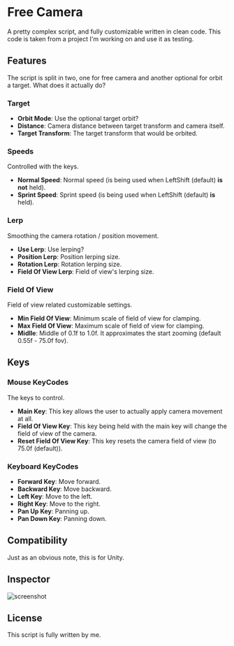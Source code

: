 # Free Camera
A pretty complex script, and fully customizable written in clean code.
This code is taken from a project I'm working on and use it as testing.

Features
--------
The script is split in two, one for free camera and another optional for orbit a target.
What does it actually do?

### Target

- **Orbit Mode**: Use the optional target orbit?
- **Distance**: Camera distance between target transform and camera itself.
- **Target Transform**: The target transform that would be orbited.

### Speeds
Controlled with the keys.

- **Normal Speed**: Normal speed (is being used when LeftShift (default) **is not** held).
- **Sprint Speed**: Sprint speed (is being used when LeftShift (default) **is** held).

### Lerp
Smoothing the camera rotation / position movement.

- **Use Lerp**: Use lerping?
- **Position Lerp**: Position lerping size.
- **Rotation Lerp**: Rotation lerping size.
- **Field Of View Lerp**: Field of view's lerping size.

### Field Of View
Field of view related customizable settings.

- **Min Field Of View**: Minimum scale of field of view for clamping.
- **Max Field Of View**: Maximum scale of field of view for clamping.
- **Midlle**: Middle of 0.1f to 1.0f. It approximates the start zooming (default 0.55f - 75.0f fov).

Keys
----
### Mouse KeyCodes
The keys to control.

- **Main Key**: This key allows the user to actually apply camera movement at all.
- **Field Of View Key**: This key being held with the main key will change the field of view of the camera.
- **Reset Field Of View Key**: This key resets the camera field of view (to 75.0f (default)).

### Keyboard KeyCodes

- **Forward Key**: Move forward.
- **Backward Key**: Move backward.
- **Left Key**: Move to the left.
- **Right Key**: Move to the right.
- **Pan Up Key**: Panning up.
- **Pan Down Key**: Panning down.

Compatibility
-------------
Just as an obvious note, this is for Unity.

Inspector
---------
![screenshot](http://i.imgur.com/M3ri7XC.png)

License
-------
This script is fully written by me.
